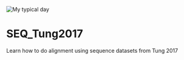 
![My typical day](https://64.media.tumblr.com/e34b56aaae2b6c6e63ba29e7605041c9/tumblr_n3laq2mTtQ1rgr4l6o1_r1_250.gifv)

# SEQ_Tung2017
Learn how to do alignment using sequence datasets from Tung 2017
